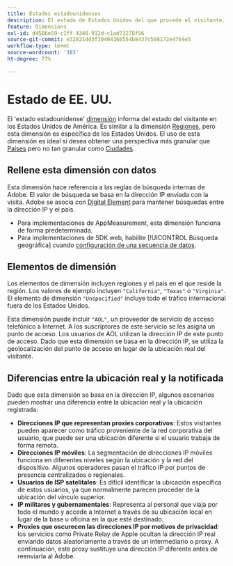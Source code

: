 ```yaml
---
title: Estados estadounidenses
description: El estado de Estados Unidos del que procede el visitante.
feature: Dimensions
exl-id: d4506e59-c1ff-4348-912d-c1ad73278f56
source-git-commit: e32821dd3f30404166554b8437c508172e4764e5
workflow-type: tm+mt
source-wordcount: '383'
ht-degree: 77%

---
```


# Estado de EE. UU.

El &#39;estado estadounidense&#39; [dimensión](overview.md) informa del estado del visitante en los Estados Unidos de América. Es similar a la dimensión [Regiones](regions.md), pero esta dimensión es específica de los Estados Unidos. El uso de esta dimensión es ideal si desea obtener una perspectiva más granular que [Países](countries.md) pero no tan granular como [Ciudades](cities.md).

## Rellene esta dimensión con datos

Esta dimensión hace referencia a las reglas de búsqueda internas de Adobe. El valor de búsqueda se basa en la dirección IP enviada con la visita. Adobe se asocia con [Digital Element](https://www.digitalelement.com/es/) para mantener búsquedas entre la dirección IP y el país.

* Para implementaciones de AppMeasurement, esta dimensión funciona de forma predeterminada.
* Para implementaciones de SDK web, habilite [!UICONTROL Búsqueda geográfica] cuando [configuración de una secuencia de datos](https://experienceleague.adobe.com/docs/experience-platform/datastreams/configure.html?lang=es).

## Elementos de dimensión

Los elementos de dimensión incluyen regiones y el país en el que reside la región. Los valores de ejemplo incluyen `"California"`, `"Texas"` o `"Virginia"`. El elemento de dimensión `"Unspecified"` incluye todo el tráfico internacional fuera de los Estados Unidos.

Esta dimensión puede incluir `"AOL"`, un proveedor de servicio de acceso telefónico a Internet. A los suscriptores de este servicio se les asigna un punto de acceso. Los usuarios de AOL utilizan la dirección IP de este punto de acceso. Dado que esta dimensión se basa en la dirección IP, se utiliza la geolocalización del punto de acceso en lugar de la ubicación real del visitante.

## Diferencias entre la ubicación real y la notificada

Dado que esta dimensión se basa en la dirección IP, algunos escenarios pueden mostrar una diferencia entre la ubicación real y la ubicación registrada:

* **Direcciones IP que representan proxies corporativos**: Estos visitantes pueden aparecer como tráfico proveniente de la red corporativa del usuario, que puede ser una ubicación diferente si el usuario trabaja de forma remota.
* **Direcciones IP móviles**: La segmentación de direcciones IP móviles funciona en diferentes niveles según la ubicación y la red del dispositivo. Algunos operadores pasan el tráfico IP por puntos de presencia centralizados o regionales.
* **Usuarios de ISP satelitales**: Es difícil identificar la ubicación específica de estos usuarios, ya que normalmente parecen proceder de la ubicación del vínculo superior.
* **IP militares y gubernamentales**: Representa al personal que viaja por todo el mundo y accede a Internet a través de su ubicación local en lugar de la base u oficina en la que esté destinado.
* **Proxies que oscurecen las direcciones IP por motivos de privacidad**: los servicios como Private Relay de Apple ocultan la dirección IP real enviando datos aleatoriamente a través de un intermediario o proxy. A continuación, este proxy sustituye una dirección IP diferente antes de reenviarla al Adobe.
